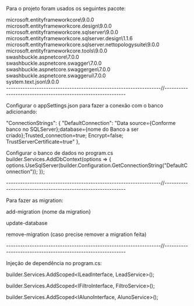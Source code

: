 Para o projeto foram usados os seguintes pacote:

microsoft.entityframeworkcore\9.0.0\
microsoft.entityframeworkcore.design\9.0.0\
microsoft.entityframeworkcore.sqlserver\9.0.0\
microsoft.entityframeworkcore.sqlserver.design\1.1.6\
microsoft.entityframeworkcore.sqlserver.nettopologysuite\9.0.0\
microsoft.entityframeworkcore.tools\9.0.0\
swashbuckle.aspnetcore\7.0.0\
swashbuckle.aspnetcore.swagger\7.0.0\
swashbuckle.aspnetcore.swaggergen\7.0.0\
swashbuckle.aspnetcore.swaggerui\7.0.0\
system.text.json\9.0.0\
------------------------------------------------------------------//-------------------------------------------------------------

Configurar o appSettings.json para fazer a conexão com o banco adicionando:

  "ConnectionStrings": {
      "DefaultConnection": "Data source={Conforme banco no SQLServer};database={nome do Banco a ser criado};Trusted_connection=true; Encrypt=false; TrustServerCertificate=true"
  },

Configurar o banco de dados no program.cs
builder.Services.AddDbContext<ApplicationDbContext>(options =>
{
    options.UseSqlServer(builder.Configuration.GetConnectionString("DefaultConnection"));
});

------------------------------------------------------------------//-------------------------------------------------------------

Para fazer as migration:

add-migration {nome da migration}

update-database

remove-migration (caso precise remover a migration feita)

------------------------------------------------------------------//-------------------------------------------------------------

Injeção de dependência no program.cs:

builder.Services.AddScoped<ILeadInterface, LeadService>();

builder.Services.AddScoped<IFiltroInterface, FiltroService>();

builder.Services.AddScoped<IAlunoInterface, AlunoService>();
